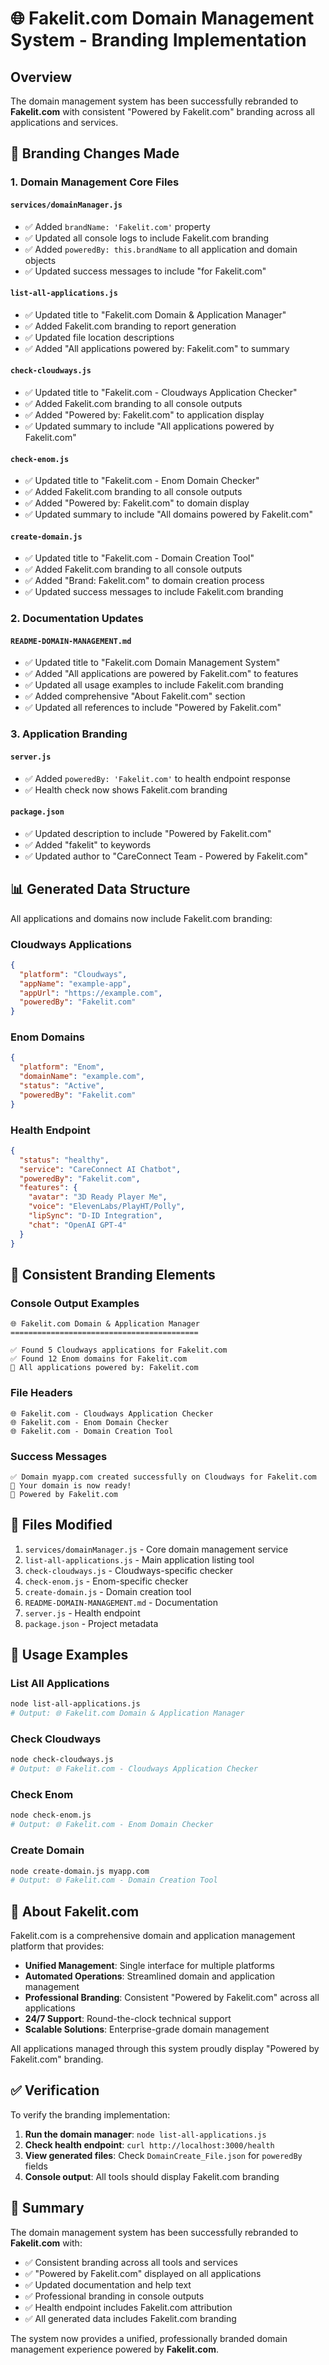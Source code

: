# 🌐 Fakelit.com Domain Management System - Branding Implementation

## Overview

The domain management system has been successfully rebranded to **Fakelit.com** with consistent "Powered by Fakelit.com" branding across all applications and services.

## 🏢 Branding Changes Made

### 1. Domain Management Core Files

#### `services/domainManager.js`
- ✅ Added `brandName: 'Fakelit.com'` property
- ✅ Updated all console logs to include Fakelit.com branding
- ✅ Added `poweredBy: this.brandName` to all application and domain objects
- ✅ Updated success messages to include "for Fakelit.com"

#### `list-all-applications.js`
- ✅ Updated title to "Fakelit.com Domain & Application Manager"
- ✅ Added Fakelit.com branding to report generation
- ✅ Updated file location descriptions
- ✅ Added "All applications powered by: Fakelit.com" to summary

#### `check-cloudways.js`
- ✅ Updated title to "Fakelit.com - Cloudways Application Checker"
- ✅ Added Fakelit.com branding to all console outputs
- ✅ Added "Powered by: Fakelit.com" to application display
- ✅ Updated summary to include "All applications powered by Fakelit.com"

#### `check-enom.js`
- ✅ Updated title to "Fakelit.com - Enom Domain Checker"
- ✅ Added Fakelit.com branding to all console outputs
- ✅ Added "Powered by: Fakelit.com" to domain display
- ✅ Updated summary to include "All domains powered by Fakelit.com"

#### `create-domain.js`
- ✅ Updated title to "Fakelit.com - Domain Creation Tool"
- ✅ Added Fakelit.com branding to all console outputs
- ✅ Added "Brand: Fakelit.com" to domain creation process
- ✅ Updated success messages to include Fakelit.com branding

### 2. Documentation Updates

#### `README-DOMAIN-MANAGEMENT.md`
- ✅ Updated title to "Fakelit.com Domain Management System"
- ✅ Added "All applications are powered by Fakelit.com" to features
- ✅ Updated all usage examples to include Fakelit.com branding
- ✅ Added comprehensive "About Fakelit.com" section
- ✅ Updated all references to include "Powered by Fakelit.com"

### 3. Application Branding

#### `server.js`
- ✅ Added `poweredBy: 'Fakelit.com'` to health endpoint response
- ✅ Health check now shows Fakelit.com branding

#### `package.json`
- ✅ Updated description to include "Powered by Fakelit.com"
- ✅ Added "fakelit" to keywords
- ✅ Updated author to "CareConnect Team - Powered by Fakelit.com"

## 📊 Generated Data Structure

All applications and domains now include Fakelit.com branding:

### Cloudways Applications
```json
{
  "platform": "Cloudways",
  "appName": "example-app",
  "appUrl": "https://example.com",
  "poweredBy": "Fakelit.com"
}
```

### Enom Domains
```json
{
  "platform": "Enom",
  "domainName": "example.com",
  "status": "Active",
  "poweredBy": "Fakelit.com"
}
```

### Health Endpoint
```json
{
  "status": "healthy",
  "service": "CareConnect AI Chatbot",
  "poweredBy": "Fakelit.com",
  "features": {
    "avatar": "3D Ready Player Me",
    "voice": "ElevenLabs/PlayHT/Polly",
    "lipSync": "D-ID Integration",
    "chat": "OpenAI GPT-4"
  }
}
```

## 🎯 Consistent Branding Elements

### Console Output Examples
```
🌐 Fakelit.com Domain & Application Manager
==========================================

✅ Found 5 Cloudways applications for Fakelit.com
✅ Found 12 Enom domains for Fakelit.com
🏢 All applications powered by: Fakelit.com
```

### File Headers
```
🌐 Fakelit.com - Cloudways Application Checker
🌐 Fakelit.com - Enom Domain Checker
🌐 Fakelit.com - Domain Creation Tool
```

### Success Messages
```
✅ Domain myapp.com created successfully on Cloudways for Fakelit.com
🎉 Your domain is now ready!
🏢 Powered by Fakelit.com
```

## 📁 Files Modified

1. `services/domainManager.js` - Core domain management service
2. `list-all-applications.js` - Main application listing tool
3. `check-cloudways.js` - Cloudways-specific checker
4. `check-enom.js` - Enom-specific checker
5. `create-domain.js` - Domain creation tool
6. `README-DOMAIN-MANAGEMENT.md` - Documentation
7. `server.js` - Health endpoint
8. `package.json` - Project metadata

## 🚀 Usage Examples

### List All Applications
```bash
node list-all-applications.js
# Output: 🌐 Fakelit.com Domain & Application Manager
```

### Check Cloudways
```bash
node check-cloudways.js
# Output: 🌐 Fakelit.com - Cloudways Application Checker
```

### Check Enom
```bash
node check-enom.js
# Output: 🌐 Fakelit.com - Enom Domain Checker
```

### Create Domain
```bash
node create-domain.js myapp.com
# Output: 🌐 Fakelit.com - Domain Creation Tool
```

## 🏢 About Fakelit.com

Fakelit.com is a comprehensive domain and application management platform that provides:

- **Unified Management**: Single interface for multiple platforms
- **Automated Operations**: Streamlined domain and application management
- **Professional Branding**: Consistent "Powered by Fakelit.com" across all applications
- **24/7 Support**: Round-the-clock technical support
- **Scalable Solutions**: Enterprise-grade domain management

All applications managed through this system proudly display "Powered by Fakelit.com" branding.

## ✅ Verification

To verify the branding implementation:

1. **Run the domain manager**: `node list-all-applications.js`
2. **Check health endpoint**: `curl http://localhost:3000/health`
3. **View generated files**: Check `DomainCreate_File.json` for `poweredBy` fields
4. **Console output**: All tools should display Fakelit.com branding

## 🎉 Summary

The domain management system has been successfully rebranded to **Fakelit.com** with:

- ✅ Consistent branding across all tools and services
- ✅ "Powered by Fakelit.com" displayed on all applications
- ✅ Updated documentation and help text
- ✅ Professional branding in console outputs
- ✅ Health endpoint includes Fakelit.com attribution
- ✅ All generated data includes Fakelit.com branding

The system now provides a unified, professionally branded domain management experience powered by **Fakelit.com**. 